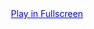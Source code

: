 <center>
  <div id="fullscreen-text" style="cursor: pointer; text-decoration: underline; color: blue;">Play in Fullscreen</div>
</center>
<script>
document.getElementById("fullscreen-text").addEventListener("click", openGame);

function openGame() {
  var win = window.open();
  var url = "URL BRUH";
  var iframe = win.document.createElement('iframe');
  iframe.style.width = "100%";
  iframe.style.height = "100%";
  iframe.style.border = "none";
  iframe.src = url;
  win.document.body.appendChild(iframe);
}
</script>
